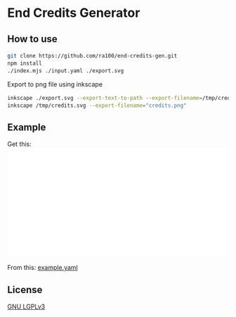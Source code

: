 # End Credits Generator

## How to use

```sh
git clone https://github.com/ra100/end-credits-gen.git
npm install
./index.mjs ./input.yaml ./export.svg
```

Export to png file using inkscape

```sh
inkscape ./export.svg --export-text-to-path --export-filename=/tmp/credits.svg
inkscape /tmp/credits.svg --export-filename="credits.png"
```

## Example

Get this:
![](./example.svg)

From this: [example.yaml](./example.yaml)

## License

[GNU LGPLv3](./LICENSE)
